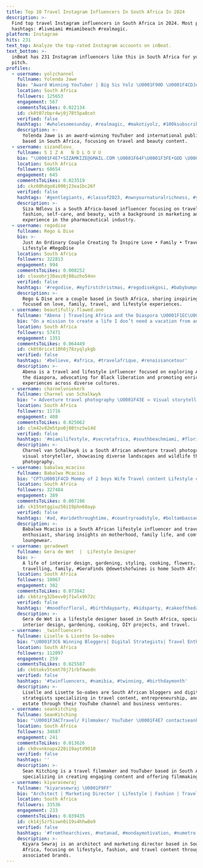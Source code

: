 ```yaml
---
title: Top 10 Travel Instagram Influencers In South Africa In 2024
description: >-
  Find top travel Instagram influencers in South Africa in 2024. Most popular
  hashtags: #livmiami #miamibeach #realmagic.
platform: Instagram
hits: 231
text_top: Analyze the top-rated Instagram accounts on inBeat.
text_bottom: >-
  inBeat has 231 Instagram influencers like this in South Africa for you to
  pitch.
profiles:
  - username: yolzchannel
    fullname: Yolenda Jawe
    bio: "Award Winning YouTuber | Big Sis Yolz \U0001F90D \U0001F4CDJoburg \U0001F1FF\U0001F1E6 Travel\U0001F30D @thejawestravel | MD @yolzbeauty International Public Speaker | \U0001F4E7yolzchannel@gmail.com"
    location: South Africa
    followers: 125653
    engagement: 567
    commentsToLikes: 0.022134
    id: ck8t07zbpr4wj0j78t5pa8cot
    verified: false
    hashtags: '#wholesomesunday, #realmagic, #makotiyolz, #100ksubscribers'
    description: >-
      Yolenda Jawe is an award-winning YouTuber and international public speaker
      based in South Africa, focusing on travel and beauty content.
  - username: sizandlovu_
    fullname: S I Z A   N D L O V U
    bio: "\U0001F4E7•SIZAMKIZE@GMAIL.COM \U0001F64F\U0001F3FE•GOD \U0001F48D•MRS @mzwandilendlovu_ \U0001F48B•TRAVEL| FASHION| SELFCARE| BEAUTY \U0001F393•MARKETING \U0001F489•PHARMACEUTICAL INDUSTRY \U0001F46B\U0001F3FE•US @mzwandileandsiza"
    location: South Africa
    followers: 68654
    engagement: 645
    commentsToLikes: 0.023519
    id: ckz60hdgo8i090j23ea1bc26f
    verified: false
    hashtags: '#gentlegiants, #classof2023, #ownyournaturalrichness, #youtubeblackvoices'
    description: >-
      Siza Ndlovu is a South Africa-based influencer focusing on travel,
      fashion, self-care, and beauty, with a background in marketing and
      experience in the pharmaceutical industry.
  - username: regodise
    fullname: Rego & Dise
    bio: >-
      Just An Ordinary Couple Creating To Inspire Love • Family • Travel &
      Lifestyle #RegoDise
    location: South Africa
    followers: 322813
    engagement: 994
    commentsToLikes: 0.008252
    id: cloxohrj30avz0j08uzho54nn
    verified: false
    hashtags: '#regodise, #myfirstchristmas, #regodisekgosi, #babybumpday'
    description: >-
      Rego & Dise are a couple based in South Africa, sharing inspiring content
      focused on love, family, travel, and lifestyle experiences.
  - username: beautifully.flawed.one
    fullname: "Abena | Traveling Africa and the Diaspora \U0001F1EC\U0001F1ED"
    bio: "On a mission to create a life I don’t need a vacation from and helping you to do it too! Travel, Lifestyle, Black Liberation✊\U0001F3FF\U0001F4CDDAKAR Free \U0001F1E8\U0001F1E9\U0001F1F8\U0001F1E9\U0001F1F5\U0001F1F8"
    location: South Africa
    followers: 57471
    engagement: 1351
    commentsToLikes: 0.064449
    id: ck8t0ricxt10h0j78zyqlykgb
    verified: false
    hashtags: '#believe, #africa, #travelafrique, #renaissancetour'
    description: >-
      Abena is a travel and lifestyle influencer focused on exploring Africa and
      the diaspora, advocating for Black liberation and promoting enriching
      experiences across diverse cultures.
  - username: charnelvniekerk
    fullname: Charnel van Schalkwyk
    bio: "⋍ Adventure travel photography \U0001F43E ⌯ Visual storyteller from the islands to wild © ≍ @wildlycharnel"
    location: South Africa
    followers: 11716
    engagement: 408
    commentsToLikes: 0.025062
    id: clm42v82m5tpo0j08tnz5w14d
    verified: false
    hashtags: '#miamilifestyle, #secretafrica, #southbeachmiami, #floridamiami'
    description: >-
      Charnel van Schalkwyk is a South African adventure travel photographer and
      visual storyteller, showcasing diverse landscapes and wildlife through her
      photography.
  - username: babalwa_mcaciso
    fullname: Babalwa Mcaciso
    bio: "CPT\U0001F4CD Mommy of 2 boys Wife Travel content Lifestyle content TikTok account: BabalwaMcaciso_Official Loungewear: @bnm_loungewear"
    location: South Africa
    followers: 327484
    engagement: 389
    commentsToLikes: 0.007196
    id: ck15tmtggiuz50i19phn68ayp
    verified: false
    hashtags: '#ad, #aridethroughtime, #countryroadstyle, #boltambassador'
    description: >-
      Babalwa Mcaciso is a South African lifestyle influencer and travel
      enthusiast, sharing insights on motherhood, family life, and comfortable
      loungewear.
  - username: geradewet
    fullname: Gera de Wet  |  Lifestyle Designer
    bio: >-
      A life of interior design, gardening, styling, cooking, flowers, DIY,
      travelling, family, #GeraFinds @dewetshofwines is home South Africa
    location: South Africa
    followers: 10067
    engagement: 302
    commentsToLikes: 0.073842
    id: ck6tzrg32bevv0j71wlx9h72c
    verified: false
    hashtags: '#moodforfloral, #birthdayparty, #kidsparty, #cakeoftheday'
    description: >-
      Gera de Wet is a lifestyle designer based in South Africa, specializing in
      interior design, gardening, cooking, DIY projects, and travel.
  - username: _twinfluencers
    fullname: Liselle & Lisette So-oabes
    bio: "\U0001F3C6 Winning Bloggers| Digital Strategists| Travel Enthusiasts| Youtubers | Entrepreneurs & Realtors @twin_tower_property_group \U0001F4CD: \U0001F1F3\U0001F1E6 \U0001F9F8: @babyfluencer_"
    location: South Africa
    followers: 112097
    engagement: 259
    commentsToLikes: 0.025587
    id: ck6tokv5temt70j71rbfmwodn
    verified: false
    hashtags: '#twinfluencers, #namibia, #twinning, #birthdaymonth'
    description: >-
      Liselle and Lisette So-oabes are South African bloggers and digital
      strategists specializing in travel content, entrepreneurship, and real
      estate through their YouTube channel and business ventures.
  - username: seankitching
    fullname: SeanKitching
    bio: "\U0001F3ACTravel/ Filmmaker/ YouTuber \U0001F4E7 contactseankitching@gmail.com \U0001F3A5 NEW FILM MAKING COURSE IS LIVE\U0001F447"
    location: South Africa
    followers: 34687
    engagement: 241
    commentsToLikes: 0.013626
    id: ck0vvnknapx220i19aytd9010
    verified: false
    hashtags: ''
    description: >-
      Sean Kitching is a travel filmmaker and YouTuber based in South Africa,
      specializing in creating engaging content and offering filmmaking courses.
  - username: kiyarasewraj
    fullname: "kiyarasewraj \U0001F9FF"
    bio: "Architect | Marketing Director | Lifestyle | Fashion | Travel @lifestylestudiomarketing | @eliraskye | @eliraskyedesigns \U0001F4CD South Africa"
    location: South Africa
    followers: 33536
    engagement: 233
    commentsToLikes: 0.039435
    id: ck14j5zr5iswn0i19s4hhw8o9
    verified: false
    hashtags: '#fromthearchives, #notanad, #mondaymotivation, #numetro'
    description: >-
      Kiyara Sewraj is an architect and marketing director based in South
      Africa, focusing on lifestyle, fashion, and travel content through her
      associated brands.
---
```


